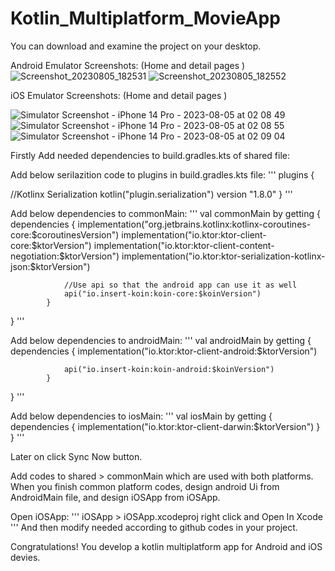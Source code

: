 # Kotlin_Multiplatform_MovieApp


You can download and examine the project on your desktop.

Android Emulator Screenshots: (Home and detail pages )
![Screenshot_20230805_182531](https://github.com/ahmetbostanciklioglu/Kotlin_Multiplatform_MovieApp/assets/40151328/74bf30ec-ba3f-4230-91c6-5bc474f82650)
![Screenshot_20230805_182552](https://github.com/ahmetbostanciklioglu/Kotlin_Multiplatform_MovieApp/assets/40151328/e0f6c80c-a107-46fb-8920-8908c82d6f65)

iOS Emulator Screenshots: (Home and detail pages )

![Simulator Screenshot - iPhone 14 Pro - 2023-08-05 at 02 08 49](https://github.com/ahmetbostanciklioglu/Kotlin_Multiplatform_MovieApp/assets/40151328/24919c7a-7893-4836-b690-ed673a1a5751)
![Simulator Screenshot - iPhone 14 Pro - 2023-08-05 at 02 08 55](https://github.com/ahmetbostanciklioglu/Kotlin_Multiplatform_MovieApp/assets/40151328/f304213e-8b71-48a4-8368-d535f3219987)
![Simulator Screenshot - iPhone 14 Pro - 2023-08-05 at 02 09 04](https://github.com/ahmetbostanciklioglu/Kotlin_Multiplatform_MovieApp/assets/40151328/e425b01e-e254-48b8-acfb-51be5bea9413)



Firstly Add needed dependencies to build.gradles.kts of shared file:


Add below serilazition code to plugins in build.gradles.kts file:
'''
plugins {

  //Kotlinx Serialization
    kotlin("plugin.serialization") version "1.8.0"
}
'''

Add below dependencies to commonMain:
'''
val commonMain by getting {
            dependencies {
                implementation("org.jetbrains.kotlinx:kotlinx-coroutines-core:$coroutinesVersion")
                implementation("io.ktor:ktor-client-core:$ktorVersion")
                implementation("io.ktor:ktor-client-content-negotiation:$ktorVersion")
                implementation("io.ktor:ktor-serialization-kotlinx-json:$ktorVersion")

                //Use api so that the android app can use it as well
                api("io.insert-koin:koin-core:$koinVersion")
            }
}
'''

Add below dependencies to androidMain:
'''
val androidMain by getting {
            dependencies {
                implementation("io.ktor:ktor-client-android:$ktorVersion")

                api("io.insert-koin:koin-android:$koinVersion")
            }
}
'''

Add below dependencies to iosMain:
'''
val iosMain by getting {
            dependencies {
                implementation("io.ktor:ktor-client-darwin:$ktorVersion")
            }
}
'''

Later on click Sync Now button.

Add codes to  shared > commonMain which are used with both platforms. When you finish common platform codes, design android Ui from AndroidMain file, and design iOSApp from iOSApp. 

Open iOSApp: 
'''
iOSApp > iOSApp.xcodeproj right click and Open In Xcode 
'''
And then modify needed according to github codes in your project.


Congratulations! You develop a kotlin multiplatform app for Android and iOS devies.
